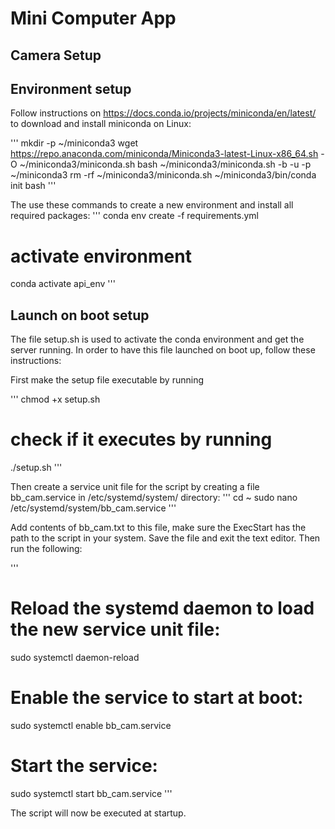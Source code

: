 # Mini Computer App

## Camera Setup





## Environment setup

Follow instructions on https://docs.conda.io/projects/miniconda/en/latest/ to download and install miniconda on Linux:

'''
mkdir -p ~/miniconda3
wget https://repo.anaconda.com/miniconda/Miniconda3-latest-Linux-x86_64.sh -O ~/miniconda3/miniconda.sh
bash ~/miniconda3/miniconda.sh -b -u -p ~/miniconda3
rm -rf ~/miniconda3/miniconda.sh
~/miniconda3/bin/conda init bash
'''

The use these commands to create a new environment and install all required packages:
'''
conda env create -f requirements.yml
# activate environment
conda activate api_env
'''


## Launch on boot setup

The file setup.sh is used to activate the conda environment and get the server running. In order to have this file launched on boot up, follow these instructions:

First make the setup file executable by running

'''
chmod +x setup.sh
# check if it executes by running
./setup.sh
'''

Then create a service unit file for the script by creating a file bb_cam.service in /etc/systemd/system/ directory:
'''
cd ~
sudo nano /etc/systemd/system/bb_cam.service
'''

Add contents of bb_cam.txt to this file, make sure the ExecStart has the path to the script in your system.
Save the file and exit the text editor. Then run the following:

'''
# Reload the systemd daemon to load the new service unit file:
sudo systemctl daemon-reload
# Enable the service to start at boot:
sudo systemctl enable bb_cam.service
# Start the service:
sudo systemctl start bb_cam.service
'''

The script will now be executed at startup.



